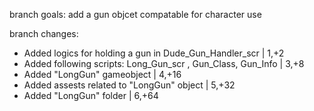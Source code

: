 branch goals: add a gun objcet compatable for character use

branch changes:

- Added logics for holding a gun in Dude_Gun_Handler_scr | 1,+2
- Added following scripts: Long_Gun_scr , Gun_Class, Gun_Info | 3,+8 
- Added "LongGun" gameobject | 4,+16
- Added assests related to "LongGun" object | 5,+32
- Added "LongGun" folder | 6,+64

